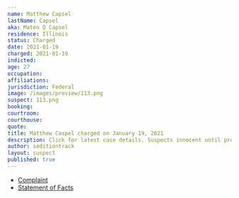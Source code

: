 ```yaml
---
name: Matthew Capsel
lastName: Capsel
aka: Mateo Q Capsel
residence: Illinois
status: Charged
date: 2021-01-19
charged: 2021-01-19
indicted:
age: 27
occupation:
affiliations:
jurisdiction: Federal
image: /images/preview/113.png
suspect: 113.png
booking:
courtroom:
courthouse:
quote:
title: Matthew Caspel charged on January 19, 2021
description: Click for latest case details. Suspects innocent until proven guilty.
author: seditiontrack
layout: suspect
published: true
---
```

- [Complaint](https://www.justice.gov/file/1360776/download)
- [Statement of Facts](https://www.justice.gov/file/1360776/download)
